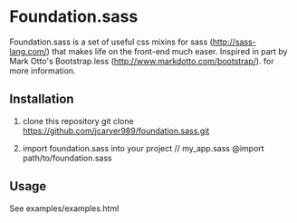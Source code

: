 Foundation.sass
======================

Foundation.sass is a set of useful css mixins for sass (http://sass-lang.com/) 
that makes life on the front-end much easer. Inspired in part by Mark Otto's Bootstrap.less (http://www.markdotto.com/bootstrap/). 
for more information.


Installation
--------------

1. clone this repository
    git clone https://github.com/jcarver989/foundation.sass.git

2. import foundation.sass into your project
    // my_app.sass
    @import path/to/foundation.sass

Usage
------------
See examples/examples.html
